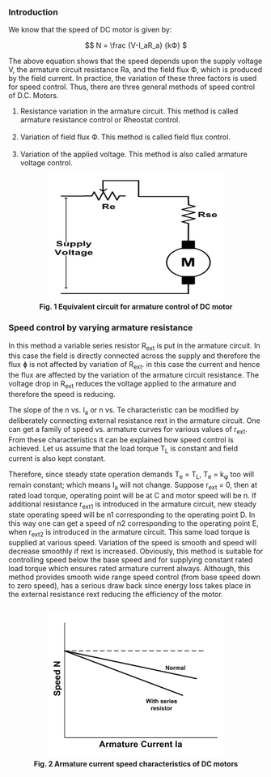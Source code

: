 ### Introduction

We know that the speed of DC motor is given by:<br>

<center>

$$ N = \frac {V-I_aR_a} {kФ} $

</center>

The above equation shows that the speed depends upon the supply voltage V, the armature circuit resistance Ra, and the field flux Ф, which is produced by the field current. In practice, the variation of these three factors is used for speed control. Thus, there are three general methods of speed control of D.C. Motors.<br>

1. Resistance variation in the armature circuit. This method is called armature resistance control or Rheostat control.<br><br>
2. Variation of field flux Ф. This method is called field flux control.<br><br>
3. Variation of the applied voltage. This method is also called armature voltage control.

<center><b><img src="images/armaturecircuit.PNG" style="width:350px;height:250px"><br>
Fig. 1 Equivalent circuit for armature control of DC motor</b></center>

### Speed control by varying armature resistance

In this method a variable series resistor R<sub>ext</sub> is put in the armature circuit. In this case the field is directly connected across the supply and therefore 
the flux ɸ is not affected by variation of R<sub>ext</sub>. in this case the current and hence the flux are affected by the variation of the armature circuit resistance.
The voltage drop in R<sub>ext</sub> reduces the voltage applied to the armature and therefore the speed is reducing.
 
The slope of the n vs. I<sub>a</sub> or n vs. Te characteristic can be modified by deliberately connecting external resistance rext in the armature circuit. One can 
get a family of speed vs. armature curves for various values of r<sub>ext</sub>. From these characteristics it can be explained how speed control is achieved. Let us 
assume that the load torque T<sub>L</sub> is constant and field current is also kept constant.

Therefore, since steady state operation demands T<sub>e</sub> = T<sub>L</sub>, T<sub>e</sub> = k<sub>φ</sub> too will remain constant; which means I<sub>a</sub> will not change. Suppose r<sub>ext</sub> = 0, then at rated load torque, operating point will be at C and motor speed will be n. If additional resistance r<sub>ext1</sub> is introduced in the armature circuit, new steady state operating speed will be n1 corresponding to the operating point D. In this way one can get a speed of n2 corresponding to the operating point E, when r<sub>ext2</sub> is introduced in the armature circuit. This same load torque is supplied at various speed. Variation of the speed is smooth and speed will decrease smoothly if rext is increased. Obviously, this method is suitable for controlling speed below the base speed and for supplying constant rated load torque which ensures rated armature current always. Although, this method provides smooth wide range speed control (from base speed down to zero speed), has a serious draw back since energy loss takes place in the external 
resistance rext reducing the efficiency of the motor.<br><br>
 
<center><b><img src="images/Armaturechr.PNG" style="height=35em; width:25em;"><br>
Fig. 2 Armature current speed characteristics of DC motors</b></center>
